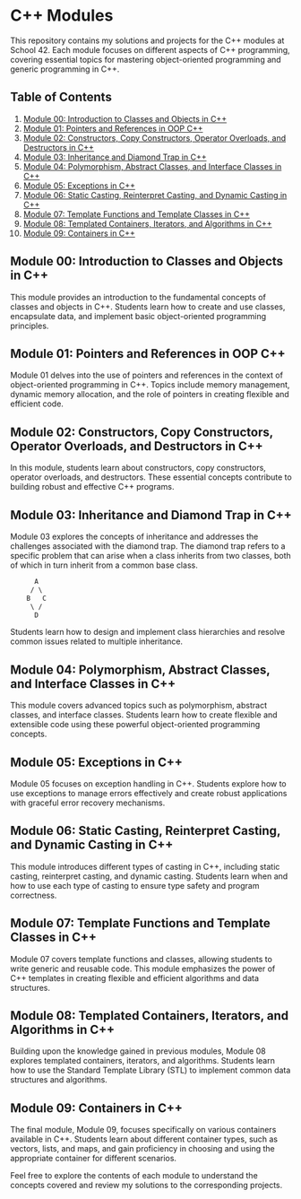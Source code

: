 # C++ Modules

This repository contains my solutions and projects for the C++ modules at School 42. Each module focuses on different aspects of C++ programming, covering essential topics for mastering object-oriented programming and generic programming in C++.

## Table of Contents

1. [Module 00: Introduction to Classes and Objects in C++](https://github.com/wmougharbel/CPP-Modules/tree/master/CPP_Module_00)
2. [Module 01: Pointers and References in OOP C++](https://github.com/wmougharbel/CPP-Modules/tree/master/CPP_Module_01)
3. [Module 02: Constructors, Copy Constructors, Operator Overloads, and Destructors in C++](https://github.com/wmougharbel/CPP-Modules/tree/master/CPP_Module_02)
4. [Module 03: Inheritance and Diamond Trap in C++](https://github.com/wmougharbel/CPP-Modules/tree/master/CPP_Module_03)
5. [Module 04: Polymorphism, Abstract Classes, and Interface Classes in C++](https://github.com/wmougharbel/CPP-Modules/tree/master/CPP_Module_04)
6. [Module 05: Exceptions in C++](https://github.com/wmougharbel/CPP-Modules/tree/master/CPP_Module_05)
7. [Module 06: Static Casting, Reinterpret Casting, and Dynamic Casting in C++](https://github.com/wmougharbel/CPP-Modules/tree/master/CPP_Module_06)
8. [Module 07: Template Functions and Template Classes in C++](https://github.com/wmougharbel/CPP-Modules/tree/master/CPP_Module_07)
9. [Module 08: Templated Containers, Iterators, and Algorithms in C++](#module-08)
10. [Module 09: Containers in C++](#module-09)

## Module 00: Introduction to Classes and Objects in C++

This module provides an introduction to the fundamental concepts of classes and objects in C++. Students learn how to create and use classes, encapsulate data, and implement basic object-oriented programming principles.

## Module 01: Pointers and References in OOP C++

Module 01 delves into the use of pointers and references in the context of object-oriented programming in C++. Topics include memory management, dynamic memory allocation, and the role of pointers in creating flexible and efficient code.

## Module 02: Constructors, Copy Constructors, Operator Overloads, and Destructors in C++

In this module, students learn about constructors, copy constructors, operator overloads, and destructors. These essential concepts contribute to building robust and effective C++ programs.

## Module 03: Inheritance and Diamond Trap in C++

Module 03 explores the concepts of inheritance and addresses the challenges associated with the diamond trap. The diamond trap refers to a specific problem that can arise when a class inherits from two classes, both of which in turn inherit from a common base class. 
```html
      A
     / \
    B   C
     \ /
      D
```
Students learn how to design and implement class hierarchies and resolve common issues related to multiple inheritance.

## Module 04: Polymorphism, Abstract Classes, and Interface Classes in C++

This module covers advanced topics such as polymorphism, abstract classes, and interface classes. Students learn how to create flexible and extensible code using these powerful object-oriented programming concepts.

## Module 05: Exceptions in C++

Module 05 focuses on exception handling in C++. Students explore how to use exceptions to manage errors effectively and create robust applications with graceful error recovery mechanisms.

## Module 06: Static Casting, Reinterpret Casting, and Dynamic Casting in C++

This module introduces different types of casting in C++, including static casting, reinterpret casting, and dynamic casting. Students learn when and how to use each type of casting to ensure type safety and program correctness.

## Module 07: Template Functions and Template Classes in C++

Module 07 covers template functions and classes, allowing students to write generic and reusable code. This module emphasizes the power of C++ templates in creating flexible and efficient algorithms and data structures.

## Module 08: Templated Containers, Iterators, and Algorithms in C++

Building upon the knowledge gained in previous modules, Module 08 explores templated containers, iterators, and algorithms. Students learn how to use the Standard Template Library (STL) to implement common data structures and algorithms.

## Module 09: Containers in C++

The final module, Module 09, focuses specifically on various containers available in C++. Students learn about different container types, such as vectors, lists, and maps, and gain proficiency in choosing and using the appropriate container for different scenarios.

Feel free to explore the contents of each module to understand the concepts covered and review my solutions to the corresponding projects.
